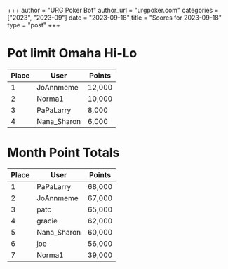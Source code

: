 +++
author = "URG Poker Bot"
author_url = "urgpoker.com"
categories = ["2023", "2023-09"]
date = "2023-09-18"
title = "Scores for 2023-09-18"
type = "post"
+++
# Pot limit Omaha Hi-Lo

| Place | User | Points |
|-------|------|--------|
| 1 | JoAnnmeme | 12,000 |
| 2 | Norma1 | 10,000 |
| 3 | PaPaLarry | 8,000 |
| 4 | Nana_Sharon | 6,000 |

# Month Point Totals

| Place | User | Points |
|-------|------|--------|
| 1 | PaPaLarry | 68,000 |
| 2 | JoAnnmeme | 67,000 |
| 3 | patc | 65,000 |
| 4 | gracie | 62,000 |
| 5 | Nana_Sharon | 60,000 |
| 6 | joe | 56,000 |
| 7 | Norma1 | 39,000 |
